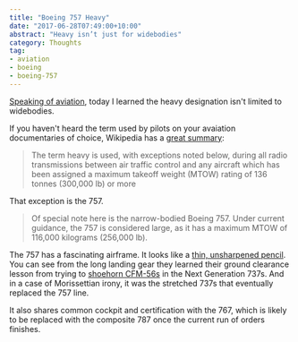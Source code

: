```yaml
---
title: "Boeing 757 Heavy"
date: "2017-06-28T07:49:00+10:00"
abstract: "Heavy isn’t just for widebodies"
category: Thoughts
tag:
- aviation
- boeing
- boeing-757
---
```

[Speaking of aviation], today I learned the heavy designation isn't limited to widebodies.

If you haven't heard the term used by pilots on your avaiation documentaries of choice, Wikipedia has a [great summary]\:

> The term heavy is used, with exceptions noted below, during all radio transmissions between air traffic control and any aircraft which has been assigned a maximum takeoff weight (MTOW) rating of 136 tonnes (300,000 lb) or more

That exception is the 757.

> Of special note here is the narrow-bodied Boeing 757. Under current guidance, the 757 is considered large, as it has a maximum MTOW of 116,000 kilograms (256,000 lb). 

The 757 has a fascinating airframe. It looks like a [thin, unsharpened pencil]. You can see from the long landing gear they learned their ground clearance lesson from trying to [shoehorn CFM-56s] in the Next Generation 737s. And in a case of Morissettian irony, it was the stretched 737s that eventually replaced the 757 line. 

It also shares common cockpit and certification with the 767, which is likely to be replaced with the composite 787 once the current run of orders finishes.

[Speaking of aviation]: https://rubenerd.com/vasp/
[great summary]: https://en.wikipedia.org/wiki/Heavy_(aeronautics)
[thin, unsharpened pencil]: http://www.airliners.net/search?keywords=%22boeing+757%22
[shoehorn CFM-56s]: http://www.airliners.net/search?keywords=CFM-56+boeing+737

